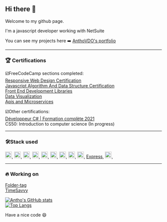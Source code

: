## Hi there 👋  

Welcome to my github page.  

I'm a javascript developer working with NetSuite

You can see my projects here ➡️ [AnthoVDO's portfolio](https://anthovdo-portfolio.vercel.app/)  
  
___  
### 🏆 Certifications   

☑️FreeCodeCamp sections completed:   
[Responsive Web Design Certification](https://www.freecodecamp.org/certification/anthovdo/responsive-web-design)  
[Javascript Algorithm And Data Structure Certification](https://www.freecodecamp.org/certification/anthovdo/javascript-algorithms-and-data-structures)  
[Front End Development Libraries](https://www.freecodecamp.org/certification/anthovdo/front-end-libraries)  
[Data Visualization](https://www.freecodecamp.org/certification/anthovdo/data-visualization)  
[Apis and Microservices](https://www.freecodecamp.org/certification/anthovdo/apis-and-microservices)

☑️Other certifications:  
[Développeur C# | Formation complète 2021](https://www.udemy.com/certificate/UC-4cdc0d83-6f14-4e59-9153-dacaf5a56cb6/)  
CS50: Introduction to computer science (In progress)  
  
___  
  
### 🛠️Stack used   
<a href="https://www.w3.org/TR/html5/" title="HTML5"><img src="https://github.com/get-icon/geticon/raw/master/icons/html-5.svg" alt="HTML5" width="21px" height="21px"></a>,
<a href="https://www.w3.org/TR/CSS/" title="CSS3"><img src="https://github.com/get-icon/geticon/raw/master/icons/css-3.svg" alt="CSS3" width="21px" height="21px"></a>, 
<a href="https://sass-lang.com/" title="Sass"><img src="https://github.com/get-icon/geticon/raw/master/icons/sass.svg" alt="Sass" width="21px" height="21px"></a>, 
<a href="https://developer.mozilla.org/en-US/docs/Web/JavaScript" title="JavaScript"><img src="https://github.com/get-icon/geticon/raw/master/icons/javascript.svg" alt="JavaScript" width="21px" height="21px"></a>, 
<a href="https://getbootstrap.com/" title="Bootstrap"><img src="https://github.com/get-icon/geticon/raw/master/icons/bootstrap.svg" alt="Bootstrap" width="21px" height="21px"></a>, 
<a href="https://reactjs.org/" title="React"><img src="https://github.com/get-icon/geticon/raw/master/icons/react.svg" alt="React" width="21px" height="21px"></a>, 
<a href="https://redux.js.org/" title="Redux"><img src="https://github.com/get-icon/geticon/raw/master/icons/redux.svg" alt="Redux" width="21px" height="21px"></a>,
<a href="https://d3js.org/" title="D3"><img src="https://github.com/get-icon/geticon/raw/master/icons/d3.svg" alt="D3" width="21px" height="21px"></a>,
<a href="https://nodejs.org/" title="Node.js"><img src="https://github.com/get-icon/geticon/raw/master/icons/nodejs-icon.svg" alt="Node.js" width="21px" height="21px"></a>,
<a href="https://expressjs.com/" title="Express">Express</a>, 
<a href="https://www.mongodb.org/" title="MongoDB"><img src="https://github.com/get-icon/geticon/raw/master/icons/mongodb-icon.svg" alt="MongoDB" width="21px" height="21px"></a>,
  
___  
  

### 🔥 Working on  
  
<a href="https://folder-tag.com/" title="Folder-tag">Folder-tag</a>  
<a href="https://timesavvy.io/" title="TimeSavvy">TimeSavvy</a>  
  
 [![Antho's GitHub stats](https://github-readme-stats.vercel.app/api?username=AnthoVDO&count_private=true&theme=tokyonight)](https://github.com/AnthoVDO/github-readme-stats)  
 [![Top Langs](https://github-readme-stats.vercel.app/api/top-langs/?username=AnthoVDO&layout=compact&theme=tokyonight)](https://github.com/AnthoVDO/github-readme-stats)
  
Have a nice code 😄  






